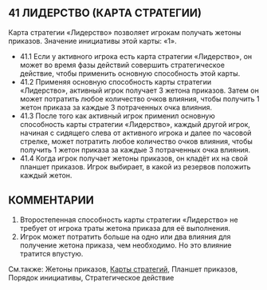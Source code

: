41 ЛИДЕРСТВО (КАРТА СТРАТЕГИИ)
---

Карта стратегии «Лидерство» позволяет игрокам получать жетоны приказов. Значение инициативы этой карты: «1».
* 41.1 Если у активного игрока есть карта стратегии «Лидерство», он может во время фазы действий совершить стратегическое действие, чтобы применить основную способность этой карты.
* 41.2 Применяя основную способность карты стратегии «Лидерство», активный игрок получает 3 жетона приказов. Затем он может потратить любое количество очков влияния, чтобы получить 1 жетон приказа за каждые 3 потраченных очка влияния.
* 41.3 После того как активный игрок применил основную способность карты стратегии «Лидерство», каждый другой игрок, начиная с сидящего слева от активного игрока и далее по часовой стрелке, может потратить любое количество очков влияния, чтобы получить 1 жетон приказа за каждые 3 потраченных очка влияния.
* 41.4 Когда игрок получает жетоны приказов, он кладёт их на свой планшет приказов. Игрок выбирает, в какой из резервов положить каждый жетон.

КОММЕНТАРИИ
---
1) Второстепенная способность карты стратегии «Лидерство» не требует от игрока траты жетона приказа для её выполнения.
2) Игрок может потратить больше на одно или два влияния для получение жетона приказа, чем необходимо. Но это влияние тратится впустую.

См.также: Жетоны приказов, [Карты стратегий](strategycards.md), Планшет приказов, Порядок инициативы, Стратегическое действие
